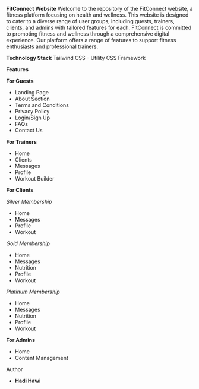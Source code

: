 **FitConnect Website**
Welcome to the repository of the FitConnect website, a fitness platform focusing on health and wellness. This website is designed to cater to a diverse range of user groups, including guests, trainers, clients, and admins with tailored features for each.
FitConnect is committed to promoting fitness and wellness through a comprehensive digital experience. Our platform offers a range of features to support fitness enthusiasts and professional trainers.

**Technology Stack**
Tailwind CSS - Utility CSS Framework

**Features**

**For Guests**
- Landing Page
- About Section
- Terms and Conditions
- Privacy Policy
- Login/Sign Up
- FAQs
- Contact Us

**For Trainers**
- Home
- Clients
- Messages
- Profile
- Workout Builder

**For Clients**

*Silver Membership*
- Home
- Messages
- Profile
- Workout

*Gold Membership*
- Home
- Messages
- Nutrition
- Profile
- Workout

*Platinum Membership*
- Home
- Messages
- Nutrition
- Profile
- Workout
      
**For Admins**
- Home
- Content Management

Author
- **Hadi Hawi** 
